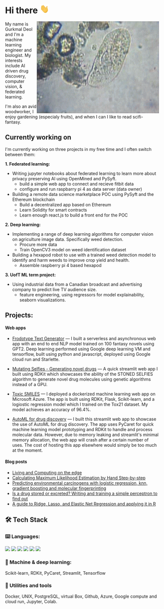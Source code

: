 # Hi there <img alt="GIF" src="https://raw.githubusercontent.com/gdeol4/gdeol4/main/wave.gif?raw=true" width="30" height="30" />

<img align="right" alt="GIF" src="https://raw.githubusercontent.com/gdeol4/gdeol4/main/amoeba.gif?raw=true" width="400" height="300" />

<p>
My name is Gurkmal Deol and I'm a machine learning engineer and biologist. My interests include AI driven drug discovery, computer vision, & federated learning.
</p>

<p>
I'm also an avid woodworker, I enjoy gardening (especialy fruits), and when I can I like to read scifi-fantasy.

## Currently working on

<p>
I'm currently working on three projects in my free time and I often switch between them:
</p>

**1. Federated learning:**
* Writing jupyter notebooks about federated learning to learn more about privacy preserving AI using OpenMined and PySyft.
  * build a simple web app to connect and recieve fitbit data
  * configure and run raspbarry pi 4 as data server (data owner)
* Building a remote data science marketplace POC using PySyft and the Ethereum blockchain
  * Build a decentralized app based on Ethereum
  * Learn Solidity for smart contracts
  * Learn enough react.js to build a front end for the POC

**2. Deep learning:**
* Implementing a range of deep learning algorithms for computer vision on agriculture image data. Specifically weed detection.
  * Procure more data
  * Train OpenCV3 model on weed identification dataset
* Building a hexapod robot to use with a trained weed detection model to identify and harm weeds to improve crop yield and health.
  * Assemble raspberry pi 4 based hexapod

**3. UofT ML term project:**
* Using industrial data from a Canadian broadcast and advertising company to predict live TV audience size.
  * feature engineering, using regressors for model explainability, seaborn visualizations.
## Projects:

#### Web apps
* [Frodotype Text Generator](https://frodotype.me) — I built a serverless and asynchronous web app with an end to end NLP model trained on 100 fantasy novels using GPT2. Deep learning performed using Google deep learning VM and tensorflow, built using python and javascript, deployed using Google cloud run and Starlette.

* [Mutating Selfies - Generating novel drugs](https://share.streamlit.io/gdeol4/mutating-selfies/app.py) — A quick streamlit web app I built using RDKit which showcases the ability of the STONED SELFIES algorithm to generate novel drug molecules using genetic algorithms instead of a GPU.

* [Toxic SMILES](https://toxic-smiles.onrender.com) — I deployed a dockerized machine learning web app on Microsoft Azure. The app is built using RDKit, Flask, Scikit-learn, and a logiostic regression model which I trained on the Tox21 dataset. My model achieves an accuracy of 96.4%. 

* [AutoML for drug discovery](https://share.streamlit.io/gdeol4/pycaret_solubility/mol_sol.py) — I built this streamlit web app to showcase the use of AutoML for drug discovery. The app uses PyCaret for quick machine learning model prototyping and RDKit to handle and process molecular data. However, due to memory leaking and streamlit's minimal memory allocation, the web app will crash after a certain number of uses. The cost of hosting this app elsewhere would simply be too much at the moment.

#### Blog posts
* [Living and Computing on the edge](https://towardsdatascience.com/living-and-computing-on-the-edge-a-brief-introduction-to-federated-learning-a3c07bda21c0)
* [Calculating Maximum Likelihood Estimation by Hand Step-by-step](https://towardsdatascience.com/calculating-maximum-likelihood-estimation-by-hand-step-by-step-3a740c637c20)
* [Predicting environmental carcinogens with logistic regression, knn, gradient boosting and molecular fingerprinting](https://towardsdatascience.com/predicting-carcinogens-with-logistic-regression-knn-gradient-boosting-and-molecular-e7952294a08c)
* [Is a drug stored or excreted? Writing and training a simple perceptron to find out](https://towardsdatascience.com/is-a-drug-stored-or-excreted-writing-and-training-a-simple-perceptron-to-classify-bioconcentration-bc2112239ce8)
* [A guide to Ridge, Lasso, and Elastic Net Regression and applying it in R](https://medium.com/hackernoon/an-introduction-to-ridge-lasso-and-elastic-net-regression-cca60b4b934f)


## 🛠 Tech Stack

### ⌨️ Languages:
<p>
<img src="https://img.shields.io/badge/python%20-%23323330.svg?&style=for-the-badge&logo=python&logoColor=%23F7DF1E%22/%3E"/>
<img src="https://img.shields.io/badge/r%20-%23323330.svg?&style=for-the-badge&logo=r&logoColor=white"/>
<img src="https://img.shields.io/badge/sql%20-%23323330.svg?&style=for-the-badge&logo=sql&logoColor=white"/>
<img src="https://img.shields.io/badge/javascript%20-%23323330.svg?&style=for-the-badge&logo=javascript&logoColor=white"/>
<img src="https://img.shields.io/badge/css%20-%23323330.svg?&style=for-the-badge&logo=css&logoColor=white"/>
<img src="https://img.shields.io/badge/html%20-%23323330.svg?&style=for-the-badge&logo=html&logoColor=white"/>
</p>

### 🧠 Machine & deep learning:
<p>
Scikit-learn, RDKit, PyCaret, Streamlit, Tensorflow
</p>

### 🧰 Utilities and tools
<p>
Docker, UNIX, PostgreSQL, virtual Box, Github, Azure, Google compute and cloud run, Jupyter, Colab.
</p>

<!--
**gdeol4/gdeol4** is a ✨ _special_ ✨ repository because its `README.md` (this file) appears on your GitHub profile.

Here are some ideas to get you started:

- 🔭 I’m currently working on ...
- 🌱 I’m currently learning ...
- 👯 I’m looking to collaborate on ...
- 🤔 I’m looking for help with ...
- 💬 Ask me about ...
- 📫 How to reach me: ...
- 😄 Pronouns: ...
- ⚡ Fun fact: ...
-->

